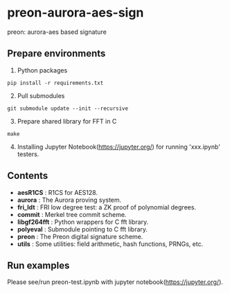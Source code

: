 # preon-aurora-aes-sign

preon: aurora-aes based signature

## Prepare environments

1. Python packages

```
pip install -r requirements.txt
```

2. Pull submodules

```
git submodule update --init --recursive
```

3. Prepare shared library for FFT in C

```
make
```

4. Installing Jupyter Notebook(https://jupyter.org/) for running 'xxx.ipynb' testers. 

## Contents

- **aesR1CS** : R1CS for AES128.
- **aurora**  : The Aurora proving system.
- **fri_ldt** : FRI low degree test: a ZK proof of polynomial degrees.
- **commit**  : Merkel tree commit scheme.
- **libgf264fft**  : Python wrappers for C fft library.
- **polyeval** : Submodule pointing to C fft library.
- **preon**  : The Preon digital signature scheme.
- **utils**  : Some utilities: field arithmetic, hash functions, PRNGs, etc.


## Run examples

Please see/run preon-test.ipynb with jupyter notebook(https://jupyter.org/).

